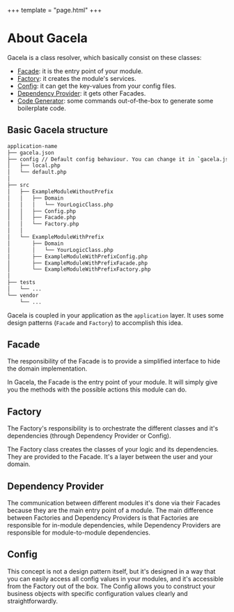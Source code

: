 +++
template = "page.html"
+++

# About Gacela

Gacela is a class resolver, which basically consist on these classes:

- [Facade](/about-gacela/facade): it is the entry point of your module.
- [Factory](/about-gacela/factory): it creates the module's services.
- [Config](/about-gacela/config): it can get the key-values from your config files.
- [Dependency Provider](/about-gacela/dependency-provider): it gets other Facades.
- [Code Generator](/about-gacela/code-generator): some commands out-of-the-box to generate some boilerplate code.

## Basic Gacela structure

```bash
application-name
├── gacela.json
├── config // Default config behaviour. You can change it in `gacela.json`
│   ├── local.php
│   └── default.php
│
├── src
│   ├── ExampleModuleWithoutPrefix
│   │   ├── Domain
│   │   │   └── YourLogicClass.php
│   │   ├── Config.php
│   │   ├── Facade.php
│   │   └── Factory.php
│   │
│   └── ExampleModuleWithPrefix
│       ├── Domain
│       │   └── YourLogicClass.php
│       ├── ExampleModuleWithPrefixConfig.php
│       ├── ExampleModuleWithPrefixFacade.php
│       └── ExampleModuleWithPrefixFactory.php
│
├── tests
│   └── ...
└── vendor
    └── ...
```

Gacela is coupled in your application as the `application` layer. It uses some design patterns (`Facade` and `Factory`)
to accomplish this idea.

## Facade

The responsibility of the Facade is to provide a simplified interface to hide the domain implementation.

In Gacela, the Facade is the entry point of your module. It will simply give you the methods with the possible actions
this module can do.

## Factory

The Factory's responsibility is to orchestrate the different classes and it's dependencies 
(through Dependency Provider or Config).

The Factory class creates the classes of your logic and its dependencies. 
They are provided to the Facade. It's a layer between the user and your domain.

## Dependency Provider

The communication between different modules it's done via their Facades because they are the main entry point of a
module. The main difference between Factories and Dependency Providers is that Factories are responsible for in-module
dependencies, while Dependency Providers are responsible for module-to-module dependencies.

## Config

This concept is not a design pattern itself, but it's designed in a way that you can easily access all config values in
your modules, and it's accessible from the Factory out of the box. The Config allows you to construct your business
objects with specific configuration values clearly and straightforwardly.

